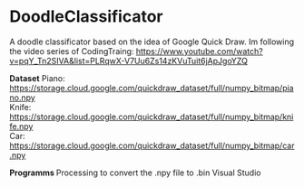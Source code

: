 # DoodleClassificator
A doodle classificator based on the idea of Google Quick Draw.
Im following the video series of CodingTraing: https://www.youtube.com/watch?v=pqY_Tn2SIVA&list=PLRqwX-V7Uu6Zs14zKVuTuit6jApJgoYZQ

<b>Dataset</b>
Piano: https://storage.cloud.google.com/quickdraw_dataset/full/numpy_bitmap/piano.npy <br>
Knife: https://storage.cloud.google.com/quickdraw_dataset/full/numpy_bitmap/knife.npy <br>
Car: https://storage.cloud.google.com/quickdraw_dataset/full/numpy_bitmap/car.npy <br>

<b> Programms </b> 
Processing to convert the .npy file to .bin
Visual Studio
